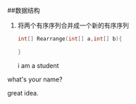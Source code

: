 ##数据结构

1. 将两个有序序列合并成一个新的有序序列

   ```c
   int[] Rearrange(int[] a,int[] b){
     
   }
   ```

   i am a student

what's your name?

great idea.

